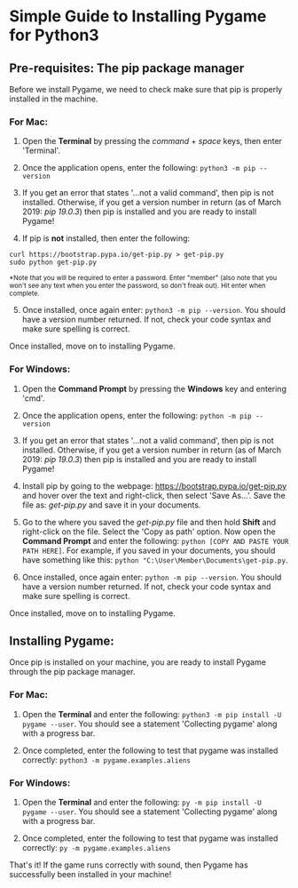 # Simple Guide to Installing Pygame for Python3

## Pre-requisites: The pip package manager

Before we install Pygame, we need to check make sure that pip is properly installed in the machine. 

### For Mac:
1. Open the **Terminal** by pressing the _command_ + _space_ keys, then enter 'Terminal'.

2. Once the application opens, enter the following: `python3 -m pip --version`

3. If you get an error that states '...not a valid command', then pip is not installed. Otherwise, if you get a version number in return (as of March 2019: _pip 19.0.3_) then pip is installed and you are ready to install Pygame!

4. If pip is **not** installed, then enter the following:
```
curl https://bootstrap.pypa.io/get-pip.py > get-pip.py
sudo python get-pip.py
```
<sub>*Note that you will be required to enter a password. Enter "member" (also note that you won't see any text when you enter the password, so don't freak out). Hit enter when complete.</sub>

5. Once installed, once again enter: `python3 -m pip --version`. You should have a version number returned. If not, check your code syntax and make sure spelling is correct.

Once installed, move on to installing Pygame.

### For Windows:
1. Open the **Command Prompt** by pressing the **Windows** key and entering 'cmd'. 

2. Once the application opens, enter the following: `python -m pip --version`

3. If you get an error that states '...not a valid command', then pip is not installed. Otherwise, if you get a version number in return (as of March 2019: _pip 19.0.3_) then pip is installed and you are ready to install Pygame!

4. Install pip by going to the webpage: https://bootstrap.pypa.io/get-pip.py and hover over the text and right-click, then select 'Save As...'. Save the file as: _get-pip.py_ and save it in your documents.

5. Go to the where you saved the _get-pip.py_ file and then hold **Shift** and right-click on the file. Select the 'Copy as path' option. Now open the **Command Prompt** and enter the following: `python [COPY AND PASTE YOUR PATH HERE]`. For example, if you saved in your documents, you should have something like this: `python "C:\User\Member\Documents\get-pip.py`.

6. Once installed, once again enter: `python -m pip --version`. You should have a version number returned. If not, check your code syntax and make sure spelling is correct.

Once installed, move on to installing Pygame.

## Installing Pygame:

Once pip is installed on your machine, you are ready to install Pygame through the pip package manager.

### For Mac:
1. Open the **Terminal** and enter the following: `python3 -m pip install -U pygame --user`. You should see a statement 'Collecting pygame' along with a progress bar. 

2. Once completed, enter the following to test that pygame was installed correctly: `python3 -m pygame.examples.aliens`

### For Windows:
1. Open the **Terminal** and enter the following: `py -m pip install -U pygame --user`. You should see a statement 'Collecting pygame' along with a progress bar. 

2. Once completed, enter the following to test that pygame was installed correctly: `py -m pygame.examples.aliens`

That's it! If the game runs correctly with sound, then Pygame has successfully been installed in your machine!




